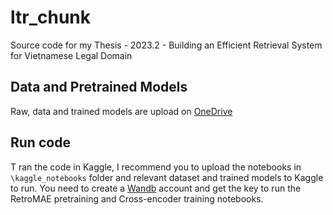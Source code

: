 # ltr_chunk
Source code for my Thesis - 2023.2 - Building an Efficient Retrieval System for Vietnamese Legal Domain
 
## Data and Pretrained Models
Raw, data and trained models are upload on [OneDrive](https://husteduvn-my.sharepoint.com/:f:/g/personal/quang_nn204925_sis_hust_edu_vn/EmZq2jSVzSRDgPGb4gYdE8EBz9CUErdF-h2W00Wa1qWhWA?e=y5zmw9)

## Run code
T ran the code in Kaggle, I recommend you to upload the notebooks in ``\kaggle_notebooks`` folder and relevant dataset and trained models to Kaggle to run. You need to create a [Wandb](https://wandb.ai/site) account and get the key to run the RetroMAE pretraining and Cross-encoder training notebooks.
